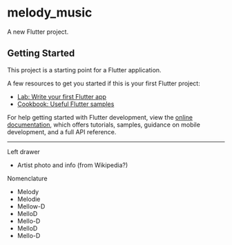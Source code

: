 # melody_music

A new Flutter project.

## Getting Started

This project is a starting point for a Flutter application.

A few resources to get you started if this is your first Flutter project:

- [Lab: Write your first Flutter app](https://docs.flutter.dev/get-started/codelab)
- [Cookbook: Useful Flutter samples](https://docs.flutter.dev/cookbook)

For help getting started with Flutter development, view the
[online documentation](https://docs.flutter.dev/), which offers tutorials,
samples, guidance on mobile development, and a full API reference.


----------

Left drawer
  - Artist photo and info (from Wikipedia?)

Nomenclature
- Melody
- Melodie
- Mellow-D
- MelloD
- Mello-D
- MelloD
- Mello-D